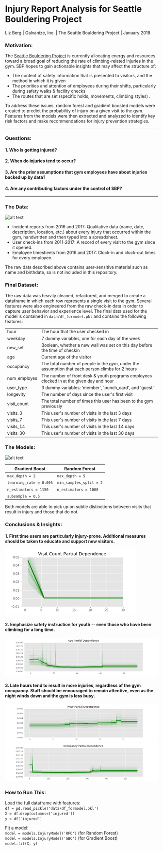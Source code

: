 # Injury Report Analysis for Seattle Bouldering Project  
Liz Berg | Galvanize, Inc. | The Seattle Bouldering Project | January 2018

### Motivation: 
The [Seattle Bouldering Project](seattlboulderingproject.com) is currently allocating energy and resources toward a broad goal of reducing the rate of climbing-related injuries in the gym. SBP hopes to gain actionable insights that may affect the structure of:
* The content of safety information that is presented to visitors, and the method in which it is given
* The priorities and attention of employees during their shifts, particularly during safety walks & facility checks
* The routes that are set (specific holds, movements, climbing styles) . 

To address these issues, random forest and gradient boosted models were created to predict the probability of injury on a given visit to the gym. Features from the models were then extracted and analyzed to identify key risk factors and make recommendations for injury prevention strategies. 

---

### Questions:
#### 1. Who is getting injured?
#### 2. When do injuries tend to occur?
#### 3. Are the prior assumptions that gym employees have about injuries backed up by data?
#### 4. Are any contributing factors under the control of SBP?

---

### The Data: 
![alt text](https://github.com/elisabeth-berg/sbp-injury/blob/master/img/data.png)

* Incident reports from 2016 and 2017: Qualitative data (name, date, description, location, etc.) about every injury that occurred within the gym, handwritten and then typed into a spreadsheet. 
   
* User check-ins from 2011-2017: A record of every visit to the gym since it opened. 
   
* Employee timesheets from 2016 and 2017: Clock-in and clock-out times for every employee. 

The raw data described above contains user-sensitive material such as name and birthdate, so is not included in this repository.  

### Final Dataset: 
The raw data was heavily cleaned, refactored, and merged to create a dataframe in which each row represents a single visit to the gym. 
Several features were also engineered from the raw check-in data in order to capture user behavior and experience level. The final data used for the model is contained in `data/df_formodel.pkl` and contains the following features:  

|      |                                   |
|------|-----------------------------------|
| hour | The hour that the user checked in |
| weekday | 7 dummy variables, one for each day of the week |
| new_set | Boolean, whether a new wall was set on this day before the time of checkin |
| age | Current age of the visitor |
| occupancy | The total number of people in the gym, under the assumption that each person climbs for 2 hours |
| num_employes | The number of front desk & youth programs employees clocked in at the given day and hour |
| user_type | 3 dummy variables: 'member', 'punch_card', and 'guest' |
| longevity | The number of days since the user's first visit |
| visit_count | The total number of times this user has been to the gym previously |
| visits_3 | This user's number of visits in the last 3 days |
| visits_7 | This user's number of visits in the last 7 days |
| visits_14 | This user's number of visits in the last 14 days |
| visits_30 | This user's number of visits in the last 30 days |


### The Models: 
![alt text](https://github.com/elisabeth-berg/sbp-injury/blob/master/img/roc_compare.png)

| Gradient Boost | Random Forest |
|----------------|---------------|
|`max_depth = 2` | `max_depth = 5`|
|`learning_rate = 0.005` | `min_samples_split = 2` | 
|`n_estimators = 1150` |   `n_estimators = 1000`|
|`subsample = 0.5`|

Both models are able to pick up on subtle distinctions between visits that result in injury and those that do not. 


### Conclusions & Insights: 
#### 1. First time users are particularly injury-prone. Additional measures should be taken to educate and support new visitors. 
![alt text](https://github.com/elisabeth-berg/sbp-injury-public/blob/master/img/pd_visit_count_zoom.png)

#### 2. Emphasize safety instruction for youth -- even those who have been climbing for a long time.
![alt text](https://github.com/elisabeth-berg/sbp-injury-public/blob/master/img/pd_age.png) 
#### 3. Late hours tend to result in more injuries, regardless of the gym occupancy. Staff should be encouraged to remain attentive, even as the night winds down and the gym is less busy. 
![alt text](https://github.com/elisabeth-berg/sbp-injury-public/blob/master/img/pd_hour.png)
![alt text](https://github.com/elisabeth-berg/sbp-injury-public/blob/master/img/pd_occupancy.png)


### How to Run This:
Load the full dataframe with features:  
`df = pd.read_pickle('data/df_formodel.pkl')`  
`X = df.drop(columns=['injured'])`    
`y = df['injured']` 

Fit a model:  
`model = models.InjuryModel('RFC')`  (for Random Forest)  
`model = models.InjuryModel('GBC')`  (for Gradient Boost)   
`model.fit(X, y)`
